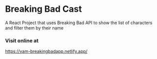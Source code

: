# Breaking Bad Cast 
A React Project that uses Breaking Bad API to show the list of characters and filter them by their name

### Visit online at
https://vam-breakingbadapp.netlify.app/